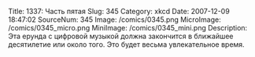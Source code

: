 Title: 1337: Часть пятая 
Slug: 345 
Category: xkcd 
Date: 2007-12-09 18:47:02 
SourceNum: 345 
Image: /comics/0345.png 
MicroImage: /comics/0345_micro.png 
MiniImage: /comics/0345_mini.png 
Description: Эта ерунда с цифровой музыкой должна закончится в ближайшее десятилетие или около того. Это будет весьма увлекательное время. 

